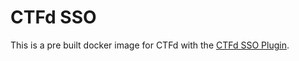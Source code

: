 # CTFd SSO
This is a pre built docker image for CTFd with the [CTFd SSO Plugin](https://github.com/r00tstici/CTFd-SSO-plugin).